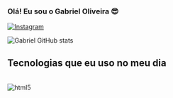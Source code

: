 ### Olá! Eu sou o Gabriel Oliveira 😎

[![Instagram](https://img.shields.io/badge/Instagram-E4405F?style=for-the-badge&logo=instagram&logoColor=white)](https://instagram.com/GabrielD_O)

![Gabriel GitHub stats](https://github-readme-stats.vercel.app/api?username=gabrieldanuz&show_icons=true&theme=onedark)

## Tecnologias que eu uso no meu dia 
<div style="display: inline_block"><br/>
<img align="center" alt="html5" src="" />

</div>
